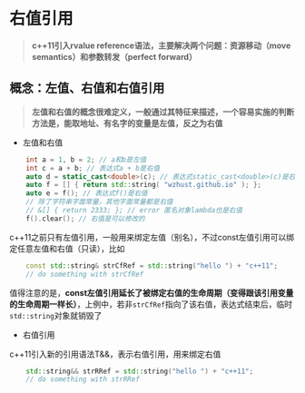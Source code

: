 # 右值引用

> **c++11引入rvalue reference语法，主要解决两个问题：资源移动（move semantics）和参数转发（perfect forward）**

## 概念：左值、右值和右值引用

> **左值和右值的概念很难定义，一般通过其特征来描述，一个容易实施的判断方法是，能取地址、有名字的变量是左值，反之为右值**

- 左值和右值

```cpp
	int a = 1, b = 2; // a和b是左值
	int c = a + b; // 表达式a + b是右值
	auto d = static_cast<double>(c); // 表达式static_cast<double>(c)是右值
	auto f = [] { return std::string( "wzhust.github.io" ); };
	auto e = f(); // 表达式f()是右值
	// 除了字符串字面常量，其他字面常量都是右值
	// &[] { return 2333; }; // error 匿名对象lambda也是右值
	f().clear(); // 右值是可以修改的
```

c++11之前只有左值引用，一般用来绑定左值（别名），不过const左值引用可以绑定任意左值和右值（只读），比如
```cpp
	const std::string& strCfRef = std::string("hello ") + "c++11";
	// do something with strCfRef
```
值得注意的是，**const左值引用延长了被绑定右值的生命周期（变得跟该引用变量的生命周期一样长）**，上例中，若非`strCfRef`指向了该右值，表达式结束后，临时`std::string`对象就销毁了

- 右值引用

c++11引入新的引用语法T&&，表示右值引用，用来绑定右值
```cpp
	std::string&& strRRef = std::string("hello ") + "c++11";
	// do something with strRRef
```